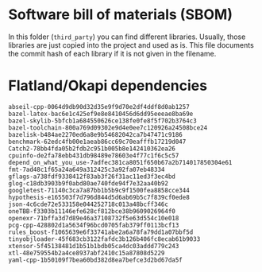 # Software bill of materials (SBOM)

In this folder (`third_party`) you can find different libraries.
Usually, those libraries are just copied into the project and used as is.
This file documents the commit hash of each library if it is not given in the filename.


# Flatland/Okapi dependencies

```
abseil-cpp-0064d9db90d32d35e9f9d70e2df4ddf8d0ab1257
bazel-latex-bac6e1c425ef9e8e8410456d6dd95eeeae8ba69e
bazel-skylib-5bfcb1a684550626ce138fe0fe8f5f702b3764c3
bazel-toolchain-800a769d09302e9d4e0ee7c120926a24508bce24
bazelisk-b484ae2270ed6a8e9b54682042ca7b47471c9186
benchmark-62edc4fb00e1aeab86cc69c70eafffb17219d047
Catch2-78bb4fda05b2fdb2c951b005b8e142410362ea26
cpuinfo-de2fa78ebb431db98489e78603e4f77c1f6c5c57
depend_on_what_you_use-7adfec381ca8051f650b67a2b714017850304e61
fmt-7ad48c1f65a24a649a312425c3a92fa07eb48334
gflags-a738fdf9338412f83ab3f26f31ac11ed3f3ec4bd
glog-c18db3903b9f0abd80ae740fde94f7e32aa40b92
googletest-71140c3ca7a87bb1b5b9c9f1500fea8858cce344
hypothesis-e165503f7d796d844d5d6ab69b5c7f839cf0ede8
json-4c6cde72e533158e044252718c013a48bcff346c
oneTBB-f3303b11146efe628cf812bce38b9609026964f0
openexr-71bffa3d7d89e46a37108732f5e63d554c10e018
pcg-cpp-428802d1a5634f96bcd0705fab379ff0113bcf13
rules_boost-f1065639e6f33741abe2a6a78fa79dd1a07bbf5d
tinyobjloader-45f683cb3122fafdc3b126b406fc8ecab61b9033
xtensor-5f45138481d1b51b1bdb05ca4dc03addd779c243
xtl-48e759554b2a4ce8937abf2410c15a87808d5229
yaml-cpp-1b50109f7bea60bd382d8ea7befce3d2bd67da5f
```

